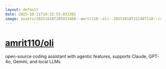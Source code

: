```yaml
---
layout: default
date: 2025-10-11T10:32:53.031302
image: assets/20251010T205933468--amrit110--oli--20251010T211407110--cropped.png
---
```


# [amrit110/oli](https://github.com/amrit110/oli)

open-source coding assistant with agentic features, supports Claude, GPT-4o, Gemini, and local LLMs
